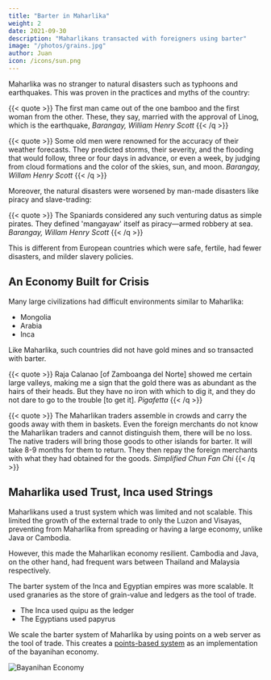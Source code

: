 ```yaml
---
title: "Barter in Maharlika"
weight: 2
date: 2021-09-30
description: "Maharlikans transacted with foreigners using barter"
image: "/photos/grains.jpg"
author: Juan
icon: /icons/sun.png
---
```



Maharlika was no stranger to natural disasters such as typhoons and earthquakes. This was proven in the practices and myths of the country:

{{< quote >}}
The first man came out of the one bamboo and the first woman from the other. These, they say, married with the approval of Linog, which is the earthquake,
<cite>Barangay, William Henry Scott</cite>
{{< /q >}}

{{< quote >}}
Some old men were renowned for the accuracy of their weather forecasts. They predicted storms, their severity, and the flooding that would follow, three or four days in advance, or even a week, by judging from cloud formations and the color of the skies, sun, and moon.<!-- <br>Dark clouds meant a squally storm (onos), but leaden skies meant a real typhoon (bagyo). The new moon of October was considered the most likely time for a typhoon; conversely, typhoons were said to be rare during the waning of the same moon. These men believed, too, that unless a typhoon ended with winds from the south, it was sure to be followed by another one. -->
<cite>Barangay, Willam Henry Scott</cite>
{{< /q >}}

Moreover, the natural disasters were worsened by man-made disasters like piracy and slave-trading:

{{< quote >}}
The Spaniards considered any such venturing datus as simple pirates. They defined 'mangayaw' itself as piracy—armed robbery at sea.
<cite>Barangay, Willam Henry Scott</cite>
{{< /q >}}

This is different from European countries which were safe, fertile, had fewer disasters, and milder slavery policies. 


## An Economy Built for Crisis

Many large civilizations had difficult environments similar to Maharlika:

- Mongolia
- Arabia
- Inca

Like Maharlika, such countries did not have gold mines and so transacted with barter. 

{{< quote >}}
Raja Calanao [of Zamboanga del Norte] showed me certain large valleys, making me a sign that the gold there was as abundant as the hairs of their heads. But they have no iron with which to dig it, and they do not dare to go to the trouble [to get it].
<cite>Pigafetta</cite>
{{< /q >}}


{{< quote >}}
The Maharlikan traders assemble in crowds and carry the goods away with them in baskets. Even the foreign merchants do not know the Maharlikan traders and cannot distinguish them, there will be no loss. The native traders will bring those goods to other islands for barter. It will take 8-9 months for them to return. They then repay the foreign merchants with what they had obtained for the goods.
<cite>Simplified Chun Fan Chi</cite>
{{< /q >}}


## Maharlika used Trust, Inca used Strings 

Maharlikans used a trust system which was limited and not scalable. This limited the growth of the external trade to only the Luzon and Visayas, preventing from Maharlika from spreading or having a large economy, unlike Java or Cambodia.

However, this made the Maharlikan economy resilient. Cambodia and Java, on the other hand, had frequent wars between Thailand and Malaysia respectively. 


The barter system of the Inca and Egyptian empires was more scalable. It used granaries as the store of grain-value and ledgers as the tool of trade. 
- The Inca used quipu as the ledger
- The Egyptians used papyrus 

We scale the barter system of Maharlika by using points on a web server as the tool of trade. This creates a [points-based system](https://pantrypoints.com) as an implementation of the bayanihan economy. 

![Bayanihan Economy](/graphics/bayanihan.jpg)
